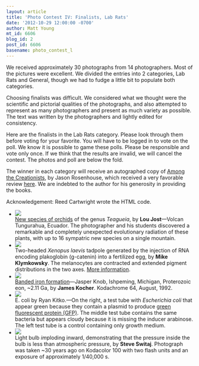 ```yaml
---
layout: article
title: 'Photo Contest IV: Finalists, Lab Rats'
date: '2012-10-29 12:00:00 -0700'
author: Matt Young
mt_id: 6606
blog_id: 2
post_id: 6606
basename: photo_contest_l
---
```

We received approximately 30 photographs from 14 photographers. Most of the pictures were excellent. We divided the entries into 2 categories, Lab Rats and General, though we had to fudge a little bit to populate both categories.

Choosing finalists was difficult. We considered what we thought were the scientific and pictorial qualities of the photographs, and also attempted to represent as many photographers and present as much variety as possible. The text was written by the photographers and lightly edited for consistency.

Here are the finalists in the Lab Rats category. Please look through them before voting for your favorite. You will have to be logged in to vote on the poll. We know it is possible to game these polls. Please be responsible and vote only once. If we think that the results are invalid, we will cancel the contest. The photos and poll are below the fold.

The winner in each category will receive an autographed copy of [Among the Creationists]( http://www.amazon.com/Among-Creationists-Dispatches-Anti-Evolutionist-Front/dp/0199744637), by Jason Rosenhouse, which received a very favorable review [here]( http://pandasthumb.org/archives/2012/07/among-the-creat.html). We are indebted to the author for his generosity in providing the books.

Acknowledgement:  Reed Cartwright wrote the HTML code.


<style>
#mygalleryview {
}
.gallery {
background-color: #333 !important;
margin-left: auto;
margin-right: auto;
}
.pointer {
border-bottom-color: #FFF !important;
}
.frame.current .img_wrap {
border-color: #FFF !important;
}
.gallery img {
margin: 0px !important;
}
.frame .img_wrap {
border-width: 3px !important;
}
.panel-overlay {
overflow:auto !important;
} 
</style>
<ul id="mygalleryview" >
<li><img src="/PT/uploads/2012/Jost.TeagueiaRadiation.jpg" />
<div class="panel-overlay">
<a href="http://www.lyonia.org/articles/rbussmann/article_323/pdf/article.pdf">New species of orchids</a> of the genus <i> Teagueia</i>, by <b>Lou Jost</b>&mdash;Volcan Tungurahua, Ecuador. The photographer and his students discovered a remarkable and completely unexpected evolutionary radiation of these plants, with up to 16 sympatric new species on a single mountain.
</div>
</li>
<li><img src="/PT/uploads/2012/Klymkowsky-axis%20duplication%20Xenopus.jpg" />
<div class="panel-overlay">
Two-headed <i>Xenopus laevis</i> tadpole generated by the injection of RNA encoding plakoglobin (g-catenin) into a fertilized egg, by <b> Mike Klymkowsky</b>.  The melanocytes are contracted and extended pigment distributions in the two axes. <a href="http://www.xenbase.org/common/">More information</a>.
</div>
</li>
<li><img src="/PT/uploads/2012/Kocher_BIFJasperKnob.jpg" />
<div class="panel-overlay">
<a href="http://en.wikipedia.org/wiki/Banded_iron_formation">Banded iron formation</a>&mdash;Jasper Knob, Ishpeming, Michigan, Proterozoic eon, ~2.11 Ga, by <b> James Kocher</b>. Kodachrome 64, August, 1992.
</div>
</li>
<li><img src="/PT/uploads/2012/Kitko.EcoliGFP.jpg" />
<div class="panel-overlay">
E. coli by Ryan Kitko.&mdash;On the right, a test tube with <i>Escherichia coli</i> that appear green because they contain a plasmid to produce <a href="http://www.nobelprize.org/nobel_prizes/chemistry/laureates/2008/advanced-chemistryprize2008.pdf">green fluorescent protein (GFP)</a>.  The middle test tube contains the same bacteria but appears cloudy because it is missing the inducer arabinose. The left test tube is a control containing only growth medium.
</div>
</li>
<li><img src="/PT/uploads/2012/switaj.lightbulb.jpg" />
<div class="panel-overlay">
Light bulb <i>im</i>ploding inward, demonstrating that the pressure inside the bulb is less than atmospheric pressure, by <b> Steve Switaj</b>. Photograph was taken ~30 years ago on Kodacolor 100 with two flash units and an exposure of approximately 1/40,000 s.
</div>
</li>
</ul>
<script>
$(function(){
$('#mygalleryview').galleryView({
panel_width: 600,
panel_height: 450,
frame_width: 100,
frame_height: 100,
nav_theme: '/scripts/ext/themes/light',
transition_interval: 0
});
});
</script>
